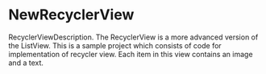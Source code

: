 # NewRecyclerView
RecyclerViewDescription.
The RecyclerView is a more advanced version of the ListView. 
This is a sample project which consists of code for implementation of recycler view.
Each item in this view contains an image and a text.
 
